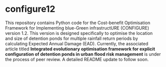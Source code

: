 # configure12
This repository contains Python code for the Cost-benefit Optimisation Framework for Implementing blue-Green infrastructURE (CONFIGURE) version 1.2. This version is designed specifically to optimise the location and size of detention ponds for multiple rainfall return periods by calculating Expected Annual Damage (EAD). Currently, the associated article titled **Integrated evolutionary optimisation framework for explicit configuration of detention ponds in urban flood risk management** is under the process of peer review. A detailed README update to follow soon.
